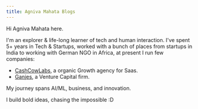 ```yaml
---
title: Agniva Mahata Blogs
---
```


Hi Agniva Mahata here.

I'm an explorer & life-long learner of tech and human interaction. I've spent 5+ years in Tech & Startups, worked with a bunch of places from startups in India to working with German NGO in Africa, at present I run few companies:
- [CashCowLabs](https://cashcowlabs.io), a organic Growth agency for Saas.
- [Ganjes](https://www.ganjes.net/), a Venture Capital firm.

My journey spans AI/ML, business, and innovation.

I build bold ideas, chasing the impossible :D